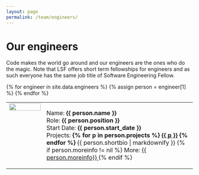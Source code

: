 ```yaml
---
layout: page
permalink: /team/engineers/
---
```


# Our engineers

Code makes the world go around and our engineers are the ones who do the magic. Note that LSF offers short term fellowships for engineers and as such everyone has the same job title of Software Engineering Fellow.

<table>
    {% for engineer in site.data.engineers %}
        {% assign person = engineer[1] %}
        <tr>
            <td width="20%" style="vertical-align: top;">
                <img src="{{ site.baseurl }}/{{ person.image }} " width="100%">
            </td>
            <td>
                <p>
                    Name: <b>{{ person.name }}</b><br>
                    Role: <b>{{ person.position }}</b><br>
                    Start Date: <b>{{ person.start_date }}</b><br>
                    Projects:
                        <b>{% for p in person.projects %}
                            <a href="{{ site.baseurl }}/projects/{{ p }}">{{ p }}</a>
                        {% endfor %}</b>
                    {{ person.shortbio | markdownify }}
                    {% if person.moreinfo != nil %}
                        More: 
                        <a href="{{ person.moreinfo }}"> {{ person.moreinfo}} </a>
                    {% endif %}     
                </p>
            </td>
        </tr>
    {% endfor %}
</table>
